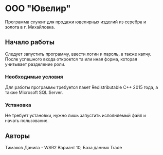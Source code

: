 # ООО "Ювелир"

Программа служит для продажи ювелирных изделий из серебра и золота в г. Михайловка.

## Начало работы

Следует запустить программу, ввести логин и пароль, а также капчу. После успешного входа откроется та или иная форма, которая учитывает разделение роли.

### Необходимые условия

Для работы программы требуется пакет Redistributable C++ 2015 года, а также Microsoft SQL Server.

### Установка

Не требует установки, нужно лишь запустить исполняемый файл и начать пользование.

## Авторы

Тимаков Данила - WSR2 Вариант 10, База данных Trade
